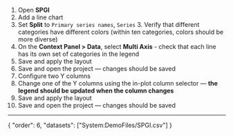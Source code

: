 1. Open **SPGI**
2. Add a line chart
3. Set **Split** to `Primary series names`, `Series` 3. Verify that different categories have different colors (within ten categories, colors should be more diverse)
4. On the **Context Panel > Data**, select **Multi Axis** - check that each line has its own set of categories in the legend
5. Save and apply the layout
6. Save and open the project — changes should be saved
3. Configure two Y columns
5. Change one of the Y columns using the in-plot column selector — **the legend should be updated when the column changes**
5. Save and apply the layout
6. Save and open the project — changes should be saved

---
{
  "order": 6,
  "datasets": ["System:DemoFiles/SPGI.csv"]
}